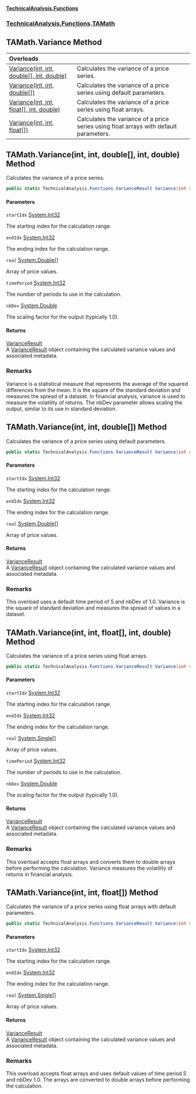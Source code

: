 #### [TechnicalAnalysis\.Functions](Atypical.TechnicalAnalysis.Functions.md 'Atypical\.TechnicalAnalysis\.Functions')
### [TechnicalAnalysis\.Functions](Atypical.TechnicalAnalysis.Functions.md#TechnicalAnalysis.Functions 'TechnicalAnalysis\.Functions').[TAMath](TAMath.md 'TechnicalAnalysis\.Functions\.TAMath')

## TAMath\.Variance Method

| Overloads | |
| :--- | :--- |
| [Variance\(int, int, double\[\], int, double\)](TAMath.Variance.md#TechnicalAnalysis.Functions.TAMath.Variance(int,int,double[],int,double) 'TechnicalAnalysis\.Functions\.TAMath\.Variance\(int, int, double\[\], int, double\)') | Calculates the variance of a price series\. |
| [Variance\(int, int, double\[\]\)](TAMath.Variance.md#TechnicalAnalysis.Functions.TAMath.Variance(int,int,double[]) 'TechnicalAnalysis\.Functions\.TAMath\.Variance\(int, int, double\[\]\)') | Calculates the variance of a price series using default parameters\. |
| [Variance\(int, int, float\[\], int, double\)](TAMath.Variance.md#TechnicalAnalysis.Functions.TAMath.Variance(int,int,float[],int,double) 'TechnicalAnalysis\.Functions\.TAMath\.Variance\(int, int, float\[\], int, double\)') | Calculates the variance of a price series using float arrays\. |
| [Variance\(int, int, float\[\]\)](TAMath.Variance.md#TechnicalAnalysis.Functions.TAMath.Variance(int,int,float[]) 'TechnicalAnalysis\.Functions\.TAMath\.Variance\(int, int, float\[\]\)') | Calculates the variance of a price series using float arrays with default parameters\. |

<a name='TechnicalAnalysis.Functions.TAMath.Variance(int,int,double[],int,double)'></a>

## TAMath\.Variance\(int, int, double\[\], int, double\) Method

Calculates the variance of a price series\.

```csharp
public static TechnicalAnalysis.Functions.VarianceResult Variance(int startIdx, int endIdx, double[] real, int timePeriod, double nbDev);
```
#### Parameters

<a name='TechnicalAnalysis.Functions.TAMath.Variance(int,int,double[],int,double).startIdx'></a>

`startIdx` [System\.Int32](https://docs.microsoft.com/en-us/dotnet/api/System.Int32 'System\.Int32')

The starting index for the calculation range\.

<a name='TechnicalAnalysis.Functions.TAMath.Variance(int,int,double[],int,double).endIdx'></a>

`endIdx` [System\.Int32](https://docs.microsoft.com/en-us/dotnet/api/System.Int32 'System\.Int32')

The ending index for the calculation range\.

<a name='TechnicalAnalysis.Functions.TAMath.Variance(int,int,double[],int,double).real'></a>

`real` [System\.Double](https://docs.microsoft.com/en-us/dotnet/api/System.Double 'System\.Double')[\[\]](https://docs.microsoft.com/en-us/dotnet/api/System.Array 'System\.Array')

Array of price values\.

<a name='TechnicalAnalysis.Functions.TAMath.Variance(int,int,double[],int,double).timePeriod'></a>

`timePeriod` [System\.Int32](https://docs.microsoft.com/en-us/dotnet/api/System.Int32 'System\.Int32')

The number of periods to use in the calculation\.

<a name='TechnicalAnalysis.Functions.TAMath.Variance(int,int,double[],int,double).nbDev'></a>

`nbDev` [System\.Double](https://docs.microsoft.com/en-us/dotnet/api/System.Double 'System\.Double')

The scaling factor for the output \(typically 1\.0\)\.

#### Returns
[VarianceResult](VarianceResult.md 'TechnicalAnalysis\.Functions\.VarianceResult')  
A [VarianceResult](VarianceResult.md 'TechnicalAnalysis\.Functions\.VarianceResult') object containing the calculated variance values
and associated metadata\.

### Remarks
Variance is a statistical measure that represents the average of the squared differences
from the mean\. It is the square of the standard deviation and measures the spread of a
dataset\. In financial analysis, variance is used to measure the volatility of returns\.
The nbDev parameter allows scaling the output, similar to its use in standard deviation\.

<a name='TechnicalAnalysis.Functions.TAMath.Variance(int,int,double[])'></a>

## TAMath\.Variance\(int, int, double\[\]\) Method

Calculates the variance of a price series using default parameters\.

```csharp
public static TechnicalAnalysis.Functions.VarianceResult Variance(int startIdx, int endIdx, double[] real);
```
#### Parameters

<a name='TechnicalAnalysis.Functions.TAMath.Variance(int,int,double[]).startIdx'></a>

`startIdx` [System\.Int32](https://docs.microsoft.com/en-us/dotnet/api/System.Int32 'System\.Int32')

The starting index for the calculation range\.

<a name='TechnicalAnalysis.Functions.TAMath.Variance(int,int,double[]).endIdx'></a>

`endIdx` [System\.Int32](https://docs.microsoft.com/en-us/dotnet/api/System.Int32 'System\.Int32')

The ending index for the calculation range\.

<a name='TechnicalAnalysis.Functions.TAMath.Variance(int,int,double[]).real'></a>

`real` [System\.Double](https://docs.microsoft.com/en-us/dotnet/api/System.Double 'System\.Double')[\[\]](https://docs.microsoft.com/en-us/dotnet/api/System.Array 'System\.Array')

Array of price values\.

#### Returns
[VarianceResult](VarianceResult.md 'TechnicalAnalysis\.Functions\.VarianceResult')  
A [VarianceResult](VarianceResult.md 'TechnicalAnalysis\.Functions\.VarianceResult') object containing the calculated variance values
and associated metadata\.

### Remarks
This overload uses a default time period of 5 and nbDev of 1\.0\. Variance is
the square of standard deviation and measures the spread of values in a dataset\.

<a name='TechnicalAnalysis.Functions.TAMath.Variance(int,int,float[],int,double)'></a>

## TAMath\.Variance\(int, int, float\[\], int, double\) Method

Calculates the variance of a price series using float arrays\.

```csharp
public static TechnicalAnalysis.Functions.VarianceResult Variance(int startIdx, int endIdx, float[] real, int timePeriod, double nbDev);
```
#### Parameters

<a name='TechnicalAnalysis.Functions.TAMath.Variance(int,int,float[],int,double).startIdx'></a>

`startIdx` [System\.Int32](https://docs.microsoft.com/en-us/dotnet/api/System.Int32 'System\.Int32')

The starting index for the calculation range\.

<a name='TechnicalAnalysis.Functions.TAMath.Variance(int,int,float[],int,double).endIdx'></a>

`endIdx` [System\.Int32](https://docs.microsoft.com/en-us/dotnet/api/System.Int32 'System\.Int32')

The ending index for the calculation range\.

<a name='TechnicalAnalysis.Functions.TAMath.Variance(int,int,float[],int,double).real'></a>

`real` [System\.Single](https://docs.microsoft.com/en-us/dotnet/api/System.Single 'System\.Single')[\[\]](https://docs.microsoft.com/en-us/dotnet/api/System.Array 'System\.Array')

Array of price values\.

<a name='TechnicalAnalysis.Functions.TAMath.Variance(int,int,float[],int,double).timePeriod'></a>

`timePeriod` [System\.Int32](https://docs.microsoft.com/en-us/dotnet/api/System.Int32 'System\.Int32')

The number of periods to use in the calculation\.

<a name='TechnicalAnalysis.Functions.TAMath.Variance(int,int,float[],int,double).nbDev'></a>

`nbDev` [System\.Double](https://docs.microsoft.com/en-us/dotnet/api/System.Double 'System\.Double')

The scaling factor for the output \(typically 1\.0\)\.

#### Returns
[VarianceResult](VarianceResult.md 'TechnicalAnalysis\.Functions\.VarianceResult')  
A [VarianceResult](VarianceResult.md 'TechnicalAnalysis\.Functions\.VarianceResult') object containing the calculated variance values
and associated metadata\.

### Remarks
This overload accepts float arrays and converts them to double arrays before performing the calculation\.
Variance measures the volatility of returns in financial analysis\.

<a name='TechnicalAnalysis.Functions.TAMath.Variance(int,int,float[])'></a>

## TAMath\.Variance\(int, int, float\[\]\) Method

Calculates the variance of a price series using float arrays with default parameters\.

```csharp
public static TechnicalAnalysis.Functions.VarianceResult Variance(int startIdx, int endIdx, float[] real);
```
#### Parameters

<a name='TechnicalAnalysis.Functions.TAMath.Variance(int,int,float[]).startIdx'></a>

`startIdx` [System\.Int32](https://docs.microsoft.com/en-us/dotnet/api/System.Int32 'System\.Int32')

The starting index for the calculation range\.

<a name='TechnicalAnalysis.Functions.TAMath.Variance(int,int,float[]).endIdx'></a>

`endIdx` [System\.Int32](https://docs.microsoft.com/en-us/dotnet/api/System.Int32 'System\.Int32')

The ending index for the calculation range\.

<a name='TechnicalAnalysis.Functions.TAMath.Variance(int,int,float[]).real'></a>

`real` [System\.Single](https://docs.microsoft.com/en-us/dotnet/api/System.Single 'System\.Single')[\[\]](https://docs.microsoft.com/en-us/dotnet/api/System.Array 'System\.Array')

Array of price values\.

#### Returns
[VarianceResult](VarianceResult.md 'TechnicalAnalysis\.Functions\.VarianceResult')  
A [VarianceResult](VarianceResult.md 'TechnicalAnalysis\.Functions\.VarianceResult') object containing the calculated variance values
and associated metadata\.

### Remarks
This overload accepts float arrays and uses default values of time period 5 and nbDev 1\.0\.
The arrays are converted to double arrays before performing the calculation\.